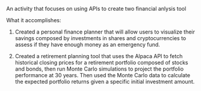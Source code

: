 An activity that focuses on using APIs to create two financial anlysis tool

What it accomplishes:

1. Created a personal finance planner that will allow users to visualize their savings composed by investments in shares and cryptocurrencies to assess if they have enough money as an emergency fund.

2. Created a retirement planning tool that uses the Alpaca API to fetch historical closing prices for a retirement portfolio composed of stocks and bonds, then run Monte Carlo simulations to project the portfolio performance at 30 years. Then used the Monte Carlo data to calculate the expected portfolio returns given a specific initial investment amount.
